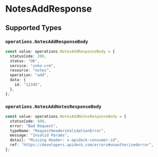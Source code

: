 # NotesAddResponse


## Supported Types

### `operations.NotesAddResponseBody`

```typescript
const value: operations.NotesAddResponseBody = {
  statusCode: 200,
  status: "OK",
  service: "zoho-crm",
  resource: "notes",
  operation: "add",
  data: {
    id: "12345",
  },
};
```

### `operations.NotesAddNotesResponseBody`

```typescript
const value: operations.NotesAddNotesResponseBody = {
  statusCode: 400,
  error: "Bad Request",
  typeName: "RequestHeadersValidationError",
  message: "Invalid Params",
  detail: "Missing Header: x-apideck-consumer-id",
  ref: "https://developers.apideck.com/errors#unauthorizederror",
};
```

